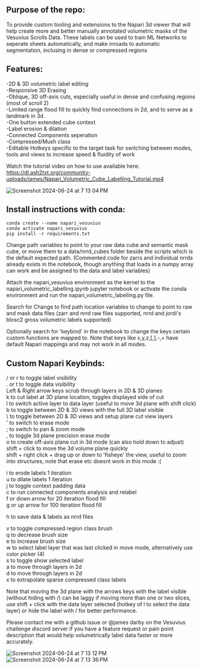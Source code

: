 ## Purpose of the repo:
To provide custom tooling and extensions to the Napari 3d viewer that will help create more and better manually annotated volumetric masks of the Vesuvius Scrolls Data. These labels can be used to train ML Networks to seperate sheets automatically, and make inroads to automatic segmentation, inclusing in dense or compressed regions

## Features:
-2D & 3D volumetric label editing<br>
-Responsive 3D Erasing<br>
-Oblique, 3D off-axis cuts, especially useful in dense and confusing regions (most of scroll 2)<br>
-Limited range flood fill to quickly find connections in 2d, and to serve as a landmark in 3d.<br>
-One button extended cube context <br>
-Label erosion & dilation<br>
-Connected Components seperation<br>
-Compressed/Mush class<br>
-Editable Hotkeys specific to the target task for switching between modes, tools and views to increase speed & fluidity of work<br>

Watch the tutorial video on how to use available here: https://dl.ash2txt.org/community-uploads/james/Napari_Volumetric_Cube_Labelling_Tutorial.mp4 <br>

![Screenshot 2024-06-24 at 7 13 04 PM](https://github.com/JamesDarby345/Volumetric_Vesuvius_Labelling/assets/49734270/23372150-e319-414d-b6bf-63a2c5b85ee6)

## Install instructions with conda:

```
conda create --name napari_vesuvius
conda activate napari_vesuvius
pip install -r requirements.txt
```

Change path variables to point to your raw data cube and semantic mask cube, or move them to a data/nrrd_cubes folder beside the scripts which is the default expected path. (Commented code for zarrs and individual nrrds already exists in the notebook, though anything that loads in a numpy array can work and be assigned to the data and label variables)

Attach the napari_vesuvius environment as the kernel to the napari_volumetric_labelling.ipynb jupyter notebook or activate the conda environment and run the napari_volumetric_labelling.py file.

Search for Change to find path location variables to change to point to raw and mask data files (zarr and nrrd raw files supported, nrrd and jordi's blosc2 gross volumetric labels supported)

Optionally search for 'keybind' in the notebook to change the keys certain custom functions are mapped to. Note that keys like x,y,z,[,],-,= have default Napari mappings and may not work in all modes.

## Custom Napari Keybinds:<br>
/ or r to toggle label visibility<br>
. or t to toggle data visibility<br>
Left & Right arrow keys scrub through layers in 2D & 3D planes<br>
k to cut label at 3D plane location, toggles displayed side of cut<br>
l to switch active layer to data layer (useful to move 3d plane with shift click)<br>
b to toggle between 2D & 3D views with the full 3D label visible<br>
\ to toggle between 2D & 3D views and setup plane cut view layers<br>
' to switch to erase mode<br>
; to switch to pan & zoom mode<br>
, to toggle 3d plane precision erase mode<br>
o to create off-axis plane cut in 3d mode (can also hold down to adjust)<br>
shift + click to move the 3d volume plane quickly<br>
shift + right click + drag up or down to 'fisheye' the view, useful to zoom into structures, note that erase etc doesnt work in this mode :(<br>

i to erode labels 1 iteration<br>
u to dilate labels 1 iteration<br>
j to toggle context padding data<br>
c to run connected components analysis and relabel<br>
f or down arrow for 20 iteration flood fill<br>
g or up arrow for 100 iteration flood fill<br>

h to save data & labels as nrrd files<br>

v to toggle compressed region class brush<br>
q to decrease brush size<br>
e to increase brush size<br>
w to select label layer that was last clicked in move mode, alternatively use color picker (4)<br>
s to toggle show selected label<br>
a to move through layers in 2d<br>
d to move through layers in 2d<br>
x to extrapolate sparse compressed class labels<br>

Note that moving the 3d plane with the arrows keys with the label visible (without hiding with /) can be laggy if moving more than one or two slices, use shift + click with the data layer selected (hotkey of l to select the data layer) or hide the label with / for better performance.

Please contact me with a github issue or @james darby on the Vesuvius challenge discord server if you have a feature request or pain point description that would help volumetrically label data faster or more accurately. 

![Screenshot 2024-06-24 at 7 13 12 PM](https://github.com/JamesDarby345/Volumetric_Vesuvius_Labelling/assets/49734270/d50617ff-e159-4710-ada5-feb51852a334)
![Screenshot 2024-06-24 at 7 13 36 PM](https://github.com/JamesDarby345/Volumetric_Vesuvius_Labelling/assets/49734270/124f9d0b-090c-4e92-b009-ab8a2d083428)
